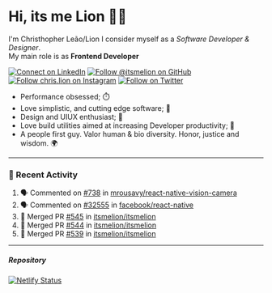 # Hi, its me Lion 👋🦁

I'm Christhopher Leão/Lion
I consider myself as a _Software Developer & Designer_.<br/>My main role is as <b>Frontend Developer</b>
<br />

[![Connect on LinkedIn](https://img.shields.io/badge/--linkedin?label=LinkedIn&logo=LinkedIn&style=social)](https://www.linkedin.com/in/chrislion)
[![Follow @itsmelion on GitHub](https://img.shields.io/github/followers/itsmelion?label=follow%20%40itsmeLion&style=social)](https://github.com/itsmelion)
[![Follow chris.lion on Instagram](https://img.shields.io/badge/--instagram?label=@chris.lion&logo=Instagram&style=social)](https://instagram.com/chris.lion)
[![Follow on Twitter](https://img.shields.io/badge/--twitter?label=@ChrisLion_me&logo=Twitter&style=social)](https://twitter.com/chrislion_me)

- Performance obsessed; ⏱️
- Love simplistic, and cutting edge software; 📆
- Design and UIUX enthusiast; 🎨
- Love build utilities aimed at increasing Developer productivity; 🧰
- A people first guy. Valor human & bio diversity. Honor, justice and wisdom. 🌍

---
### 📰 Recent Activity

<!--START_SECTION:activity-->
1. 🗣 Commented on [#738](https://github.com/mrousavy/react-native-vision-camera/issues/738) in [mrousavy/react-native-vision-camera](https://github.com/mrousavy/react-native-vision-camera)
2. 🗣 Commented on [#32555](https://github.com/facebook/react-native/issues/32555) in [facebook/react-native](https://github.com/facebook/react-native)
3. 🎉 Merged PR [#545](https://github.com/itsmelion/itsmelion/pull/545) in [itsmelion/itsmelion](https://github.com/itsmelion/itsmelion)
4. 🎉 Merged PR [#544](https://github.com/itsmelion/itsmelion/pull/544) in [itsmelion/itsmelion](https://github.com/itsmelion/itsmelion)
5. 🎉 Merged PR [#539](https://github.com/itsmelion/itsmelion/pull/539) in [itsmelion/itsmelion](https://github.com/itsmelion/itsmelion)
<!--END_SECTION:activity-->

___

##### Repository
[![Netlify Status](https://api.netlify.com/api/v1/badges/9e2e6136-1ab9-42fc-8d4e-188512d5d841/deploy-status)](https://app.netlify.com/sites/lion-portfolio/deploys)
